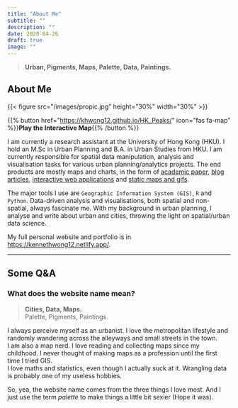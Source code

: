 ```yaml
---
title: "About Me"
subtitle: ""
description: ""
date: 2020-04-26
draft: true
image: ""
---
```


> **Urban, Pigments, Maps, Palette, Data, Paintings.**

## About Me

{{< figure src="/images/propic.jpg" height="30%" width="30%" >}}


{{% button href="https://khwong12.github.io/HK_Peaks/" icon="fas fa-map" %}}**Play the Interactive Map**{{% /button %}}

I am currently a research assistant at the University of Hong Kong (HKU). I hold an M.Sc in Urban Planning and B.A. in Urban Studies from HKU. I am currently responsible for spatial data manipulation, analysis and visualisation tasks for various urban planning/analytics projects. The end products are mostly maps and charts, in the form of [academic paper](https://doi.org/10.1177/2399808320932575), [blog articles](https://medium.com/@khwongk12/double-ageing-mapped-9509a410d20b?source=friends_link&sk=94ab295e3d8a8c0d7fcc460998abcec6), [interactive web applications](https://khwong12.github.io/HK_Peaks/) and [static maps and gifs](https://github.com/KHwong12/dataviz).

The major tools I use are `Geographic Information System (GIS)`, `R` and `Python`. Data-driven analysis and visualisations, both spatial and non-spatial, always fascinate me. With my background in urban planning, I analyse and write about urban and cities, throwing the light on spatial/urban data science.

My full personal website and portfolio is in https://kennethwong12.netlify.app/.

---

## Some Q&A

### What does the website name mean?

> **Cities, Data, Maps.**  
> Palette, Pigments, Paintings.

I always perceive myself as an urbanist. I love the metropolitan lifestyle and randomly wandering across the alleyways and small streets in the town.  
I am also a map nerd. I love reading and collecting maps since my childhood. I never thought of making maps as a profession until the first time I tried GIS.  
I love maths and statistics, even though I actually suck at it. Wrangling data is probably one of my useless hobbies.

So, yea, the website name comes from the three things I love most. And I just use the term *palette* to make things a little bit sexier (Hope it was).

